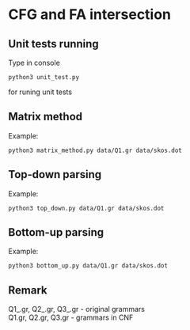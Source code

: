 # CFG and FA intersection

## Unit tests running

Type in console

```
python3 unit_test.py
```

for runing unit tests

## Matrix method

Example:
```
python3 matrix_method.py data/Q1.gr data/skos.dot
```

## Top-down parsing

Example:
```
python3 top_down.py data/Q1.gr data/skos.dot
```

## Bottom-up parsing

Example:
```
python3 bottom_up.py data/Q1.gr data/skos.dot
```

## Remark

Q1_.gr, Q2_.gr, Q3_.gr - original grammars <br />
Q1.gr, Q2.gr, Q3.gr - grammars in CNF
